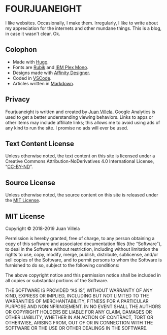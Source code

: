 # FOURJUANEIGHT
I like websites. Occasionally, I make them. Irregularly, I like to write about my appreciation for the internets and other mundane things. This is a blog, in case it wasn't clear. Ok.

## Colophon
* Made with [Hugo](https://gohugo.io).
* Fonts are [Rubik](https://fonts.google.com/specimen/Rubik) and [IBM Plex Mono](https://fonts.google.com/specimen/IBM+Plex+Mono).
* Designs made with [Affinity Designer](https://itunes.apple.com/us/app/affinity-designer/id824171161?mt=12).
* Coded in [VSCode](https://code.visualstudio.com/).
* Articles written in [Markdown](https://daringfireball.net/projects/markdown/syntax).

## Privacy
Fourjuaneight is written and created by [Juan Villela](https://www.twitter.com/fourjuaneight). Google Analytics is used to get a better understanding viewing behaviors. Links to apps or other items may include affiliate links; this allows me to avoid using ads of any kind to run the site. I promise no ads will ever be used.

## Text Content License
Unless otherwise noted, the text content on this site is licensed under a Creative Commons Attribution-NoDerivatives 4.0 International License, “[CC-BY-ND](http://creativecommons.org/licenses/by-nd/4.0/)”.

## Source License
Unless otherwise noted, the source content on this site is released under the [MIT License](https://opensource.org/licenses/MIT).

## MIT License
Copyright © 2018-2019 Juan Villela

Permission is hereby granted, free of charge, to any person obtaining a copy of this software and associated documentation files (the “Software”), to deal in the Software without restriction, including without limitation the rights to use, copy, modify, merge, publish, distribute, sublicense, and/or sell copies of the Software, and to permit persons to whom the Software is furnished to do so, subject to the following conditions:

The above copyright notice and this permission notice shall be included in all copies or substantial portions of the Software.

THE SOFTWARE IS PROVIDED “AS IS”, WITHOUT WARRANTY OF ANY KIND, EXPRESS OR IMPLIED, INCLUDING BUT NOT LIMITED TO THE WARRANTIES OF MERCHANTABILITY, FITNESS FOR A PARTICULAR PURPOSE AND NONINFRINGEMENT. IN NO EVENT SHALL THE AUTHORS OR COPYRIGHT HOLDERS BE LIABLE FOR ANY CLAIM, DAMAGES OR OTHER LIABILITY, WHETHER IN AN ACTION OF CONTRACT, TORT OR OTHERWISE, ARISING FROM, OUT OF OR IN CONNECTION WITH THE SOFTWARE OR THE USE OR OTHER DEALINGS IN THE SOFTWARE.

